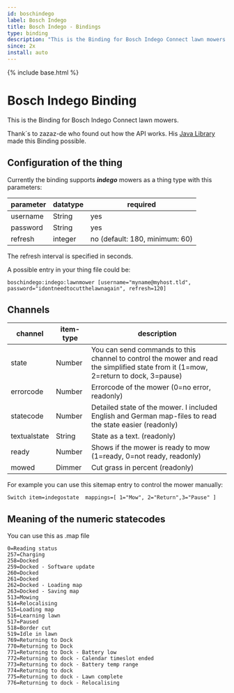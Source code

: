 ```yaml
---
id: boschindego
label: Bosch Indego
title: Bosch Indego - Bindings
type: binding
description: "This is the Binding for Bosch Indego Connect lawn mowers."
since: 2x
install: auto
---
```


<!-- Attention authors: Do not edit directly. Please add your changes to the appropriate source repository -->

{% include base.html %}

# Bosch Indego Binding

This is the Binding for Bosch Indego Connect lawn mowers.

Thank´s to zazaz-de who found out how the API works. His [Java Library](https://github.com/zazaz-de/iot-device-bosch-indego-controller) made this Binding possible. 

## Configuration of the thing


Currently the binding supports  ***indego***  mowers as a thing type with this parameters: 

| parameter  | datatype  | required |
|---|---|---|
| username      | String | yes |
| password      | String | yes |
| refresh       | integer| no (default: 180, minimum: 60)|

The refresh interval is specified in seconds. 

A possible entry in your thing file could be:

```
boschindego:indego:lawnmower [username="myname@myhost.tld", password="idontneedtocutthelawnagain", refresh=120]
```


## Channels

 channel  | item-type  | description |
|---|---|---|
| state      | Number | You can send commands to this channel to control the mower and read the simplified state from it (1=mow, 2=return to dock, 3=pause)|
| errorcode      | Number | Errorcode of the mower (0=no error, readonly) |
| statecode       | Number | Detailed state of the mower. I included English and German map-files to read the state easier (readonly)|
|textualstate| String| State as a text. (readonly)|
|ready | Number | Shows if the mower is ready to mow (1=ready, 0=not ready, readonly)|
|mowed | Dimmer | Cut grass in percent (readonly)|

For example you can use this sitemap entry to control the mower manually:

```
Switch item=indegostate  mappings=[ 1="Mow", 2="Return",3="Pause" ]
```

## Meaning of the numeric statecodes

You can use this as .map file

```
0=Reading status
257=Charging
258=Docked
259=Docked - Software update
260=Docked
261=Docked
262=Docked - Loading map
263=Docked - Saving map
513=Mowing
514=Relocalising
515=Loading map
516=Learning lawn
517=Paused
518=Border cut
519=Idle in lawn
769=Returning to Dock
770=Returning to Dock
771=Returning to Dock - Battery low
772=Returning to dock - Calendar timeslot ended
773=Returning to dock - Battery temp range
774=Returning to dock
775=Returning to dock - Lawn complete
776=Returning to dock - Relocalising
```




